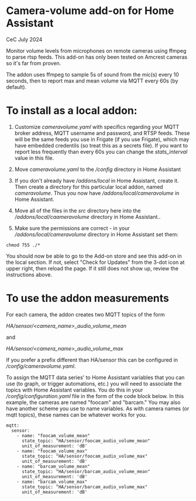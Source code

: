 # Camera-volume add-on for Home Assistant
CeC
July 2024

Monitor volume levels from microphones on remote cameras using ffmpeg
to parse rtsp feeds.  This add-on has only been tested on Amcrest
cameras so it's far from proven.

The addon uses ffmpeg to sample 5s of sound from the mic(s) every 10 seconds,
then to report max and mean volume via MQTT every 60s (by default).

# To install as a local addon:

1. Customize *cameravolume.yaml* with specifics regarding your MQTT broker address,
MQTT username and password, and RTSP feeds. These will be the same feeds you use
in Frigate (if you use Frigate), which may have embedded credentils
(so treat this as a secrets file). If you want to report less frequently than
every 60s you can change the *stats_interval* value in this file.

2. Move *cameravolume.yaml* to the */config* directory in Home Assistant

3. If you don't already have */addons/local* in Home Assistant, create it. Then
create a directory for this particular local addon, named *cameravolume*.
Thus you now have */addons/local/cameravolume* in Home Assistant.

4. Move all of the files in the *src* directory here into the */addons/local/caameravolume*
directory in Home Assistant..

5. Make sure the permissions are correct - in your */addons/local/cameravolume*
directory in Home Assistant set them:
```
chmod 755 ./*
```

You should now be able to go to the Add-on store and see this add-on in the local
section.  If not, select "Check for Updates" from the 3-dot icon at upper right, 
then reload the page.  If it still does not show up, review the instructions above.

# To use the addon measurements

For each camera, the addon creates two MQTT topics of the form

  *HA/sensor/<camera_name>_audio_volume_mean*

  and

  *HA/sensor/<camera_name>_audio_volume_max*

If you prefer a prefix different than HA/sensor this can be configured in
*/config/cameravolume.yaml*.

To assign the MQTT data series' to Home Assistant variables that you can
use (to graph, or trigger automations, etc.) you will need to associate
the topics with Home Assistant variables.  You do this in your
*/config/configuration.yaml* file in the form of the
code block below. In this example, the cameras are named "foocam"
and "barcam." You may also have another scheme you use to name 
variables. As with camera names (or mqtt topics), these names can
be whatever works for you.

```
mqtt:
  sensor:
    - name: "foocam_volume_mean"
      state_topic: "HA/sensor/foocam_audio_volume_mean"
      unit_of_measurement: 'dB'
    - name: "foocam_volume_max"
      state_topic: "HA/sensor/foocam_audio_volume_max"
      unit_of_measurement: 'dB'
    - name: "barcam_volume_mean"
      state_topic: "HA/sensor/barcam_audio_volume_mean"
      unit_of_measurement: 'dB'
    - name: "barcam_volume_max"
      state_topic: "HA/sensor/barcam_audio_volume_max"
      unit_of_measurement: 'dB'
```

